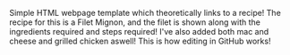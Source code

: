 Simple HTML webpage template which theoretically links to a 
recipe! The recipe for this is a Filet Mignon, and the filet is shown along with the ingredients required and steps required! I've also added both mac and cheese and grilled chicken aswell! This is how editing in GitHub works!